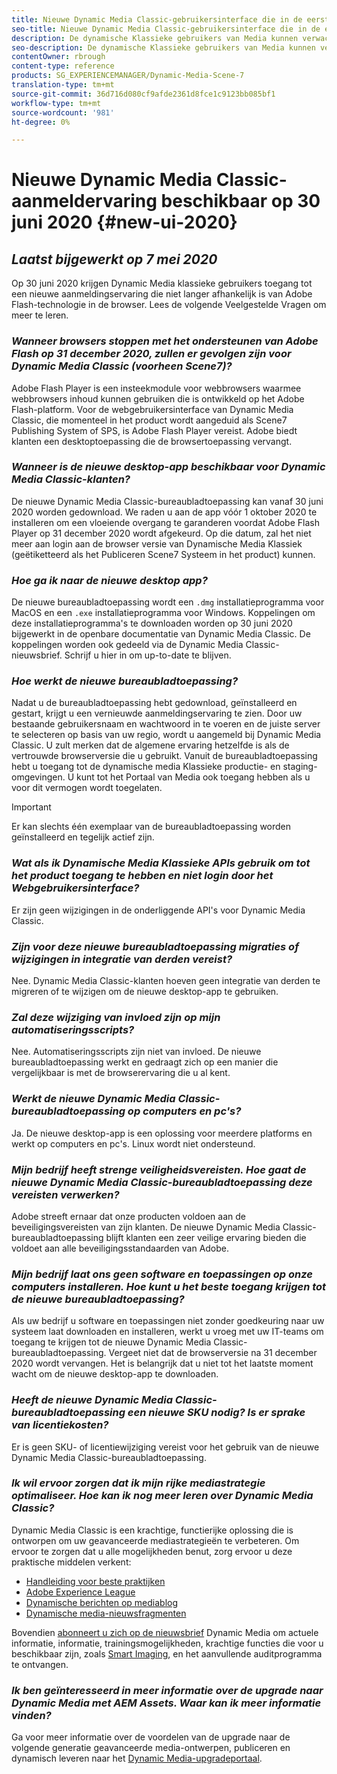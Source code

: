 ```yaml
---
title: Nieuwe Dynamic Media Classic-gebruikersinterface die in de eerste helft van 2020 wordt geïntroduceerd
seo-title: Nieuwe Dynamic Media Classic-gebruikersinterface die in de eerste helft van 2020 wordt geïntroduceerd
description: De dynamische Klassieke gebruikers van Media kunnen verwachten verfrist van hun gebruikersinterface in de eerste helft van 2020. De ervaring levert een bijgewerkte aanmelding met koppelingen naar waardevolle bronnen. Bovendien is deze update niet langer afhankelijk van Adobe Flash-technologie in de browser.
seo-description: De dynamische Klassieke gebruikers van Media kunnen verwachten verfrist van hun gebruikersinterface in de eerste helft van 2020. De ervaring levert een bijgewerkte aanmelding met koppelingen naar waardevolle bronnen. Bovendien is deze update niet langer afhankelijk van Adobe Flash-technologie in de browser.
contentOwner: rbrough
content-type: reference
products: SG_EXPERIENCEMANAGER/Dynamic-Media-Scene-7
translation-type: tm+mt
source-git-commit: 36d716d080cf9afde2361d8fce1c9123bb085bf1
workflow-type: tm+mt
source-wordcount: '981'
ht-degree: 0%

---
```



# Nieuwe Dynamic Media Classic-aanmeldervaring beschikbaar op 30 juni 2020 {#new-ui-2020}

## _Laatst bijgewerkt op 7 mei 2020_

Op 30 juni 2020 krijgen Dynamic Media klassieke gebruikers toegang tot een nieuwe aanmeldingservaring die niet langer afhankelijk is van Adobe Flash-technologie in de browser. Lees de volgende Veelgestelde Vragen om meer te leren.

### **_Wanneer browsers stoppen met het ondersteunen van Adobe Flash op 31 december 2020, zullen er gevolgen zijn voor Dynamic Media Classic (voorheen Scene7)?_**

Adobe Flash Player is een insteekmodule voor webbrowsers waarmee webbrowsers inhoud kunnen gebruiken die is ontwikkeld op het Adobe Flash-platform. Voor de webgebruikersinterface van Dynamic Media Classic, die momenteel in het product wordt aangeduid als Scene7 Publishing System of SPS, is Adobe Flash Player vereist. Adobe biedt klanten een desktoptoepassing die de browsertoepassing vervangt.

### **_Wanneer is de nieuwe desktop-app beschikbaar voor Dynamic Media Classic-klanten?_**

De nieuwe Dynamic Media Classic-bureaubladtoepassing kan vanaf 30 juni 2020 worden gedownload. We raden u aan de app vóór 1 oktober 2020 te installeren om een vloeiende overgang te garanderen voordat Adobe Flash Player op 31 december 2020 wordt afgekeurd.  Op die datum, zal het niet meer aan login aan de browser versie van Dynamische Media Klassiek (geëtiketteerd als het Publiceren Scene7 Systeem in het product) kunnen.

### **_Hoe ga ik naar de nieuwe desktop app?_**

De nieuwe bureaubladtoepassing wordt een `.dmg` installatieprogramma voor MacOS en een `.exe` installatieprogramma voor Windows. Koppelingen om deze installatieprogramma&#39;s te downloaden worden op 30 juni 2020 bijgewerkt in de openbare documentatie van Dynamic Media Classic. De koppelingen worden ook gedeeld via de Dynamic Media Classic-nieuwsbrief. Schrijf u hier in om up-to-date te blijven.

### **_Hoe werkt de nieuwe bureaubladtoepassing?_**

Nadat u de bureaubladtoepassing hebt gedownload, geïnstalleerd en gestart, krijgt u een vernieuwde aanmeldingservaring te zien. Door uw bestaande gebruikersnaam en wachtwoord in te voeren en de juiste server te selecteren op basis van uw regio, wordt u aangemeld bij Dynamic Media Classic. U zult merken dat de algemene ervaring hetzelfde is als de vertrouwde browserversie die u gebruikt. Vanuit de bureaubladtoepassing hebt u toegang tot de dynamische media Klassieke productie- en staging-omgevingen. U kunt tot het Portaal van Media ook toegang hebben als u voor dit vermogen wordt toegelaten.

>[!IMPORTANT]
>
>Er kan slechts één exemplaar van de bureaubladtoepassing worden geïnstalleerd en tegelijk actief zijn.

### **_Wat als ik Dynamische Media Klassieke APIs gebruik om tot het product toegang te hebben en niet login door het Webgebruikersinterface?_**

Er zijn geen wijzigingen in de onderliggende API&#39;s voor Dynamic Media Classic.

### **_Zijn voor deze nieuwe bureaubladtoepassing migraties of wijzigingen in integratie van derden vereist?_**

Nee. Dynamic Media Classic-klanten hoeven geen integratie van derden te migreren of te wijzigen om de nieuwe desktop-app te gebruiken.

### **_Zal deze wijziging van invloed zijn op mijn automatiseringsscripts?_**

Nee. Automatiseringsscripts zijn niet van invloed. De nieuwe bureaubladtoepassing werkt en gedraagt zich op een manier die vergelijkbaar is met de browserervaring die u al kent.

### **_Werkt de nieuwe Dynamic Media Classic-bureaubladtoepassing op computers en pc&#39;s?_**

Ja. De nieuwe desktop-app is een oplossing voor meerdere platforms en werkt op computers en pc&#39;s. Linux wordt niet ondersteund.

### **_Mijn bedrijf heeft strenge veiligheidsvereisten. Hoe gaat de nieuwe Dynamic Media Classic-bureaubladtoepassing deze vereisten verwerken?_**

Adobe streeft ernaar dat onze producten voldoen aan de beveiligingsvereisten van zijn klanten. De nieuwe Dynamic Media Classic-bureaubladtoepassing blijft klanten een zeer veilige ervaring bieden die voldoet aan alle beveiligingsstandaarden van Adobe.

### **_Mijn bedrijf laat ons geen software en toepassingen op onze computers installeren. Hoe kunt u het beste toegang krijgen tot de nieuwe bureaubladtoepassing?_**

Als uw bedrijf u software en toepassingen niet zonder goedkeuring naar uw systeem laat downloaden en installeren, werkt u vroeg met uw IT-teams om toegang te krijgen tot de nieuwe Dynamic Media Classic-bureaubladtoepassing. Vergeet niet dat de browserversie na 31 december 2020 wordt vervangen. Het is belangrijk dat u niet tot het laatste moment wacht om de nieuwe desktop-app te downloaden.

### **_Heeft de nieuwe Dynamic Media Classic-bureaubladtoepassing een nieuwe SKU nodig? Is er sprake van licentiekosten?_**

Er is geen SKU- of licentiewijziging vereist voor het gebruik van de nieuwe Dynamic Media Classic-bureaubladtoepassing.

### **_Ik wil ervoor zorgen dat ik mijn rijke mediastrategie optimaliseer. Hoe kan ik nog meer leren over Dynamic Media Classic?_**

Dynamic Media Classic is een krachtige, functierijke oplossing die is ontworpen om uw geavanceerde mediastrategieën te verbeteren. Om ervoor te zorgen dat u alle mogelijkheden benut, zorg ervoor u deze praktische middelen verkent:

* [Handleiding voor beste praktijken](https://www.adobe.com/content/dam/www/us/en/marketing/experience-manager-assets/dynamic-media/adobe-dynamic-media-classic-best-practices-guide.pdf)
* [Adobe Experience League](https://guided.adobe.com/#recommended/solutions/experience-manager)
* [Dynamische berichten op mediablog](https://theblog.adobe.com/tag/dynamic-media/)
* [Dynamische media-nieuwsfragmenten](https://docs.adobe.com/content/help/en/dynamic-media-classic/using/dynamic-media-newsletter.html)

Bovendien [abonneert u zich op de nieuwsbrief](https://www.adobe.com/subscription/dynamic-media-newsletter.html) Dynamic Media om actuele informatie, informatie, trainingsmogelijkheden, krachtige functies die voor u beschikbaar zijn, zoals [Smart Imaging](https://helpx.adobe.com/experience-manager/6-3/assets/using/imaging-faq.html), en het aanvullende auditprogramma te ontvangen.

### **_Ik ben geïnteresseerd in meer informatie over de upgrade naar Dynamic Media met AEM Assets. Waar kan ik meer informatie vinden?_**

Ga voor meer informatie over de voordelen van de upgrade naar de volgende generatie geavanceerde media-ontwerpen, publiceren en dynamisch leveren naar het [Dynamic Media-upgradeportaal](http://exploreadobe.com/dynamic-media-upgrade/).

